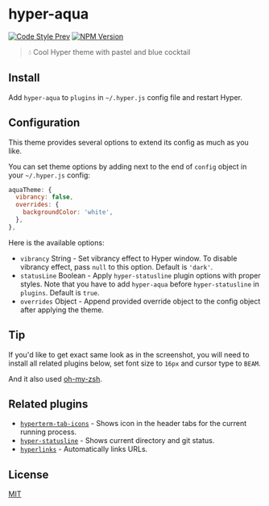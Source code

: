 # hyper-aqua

[![Code Style Prev](https://img.shields.io/badge/code%20style-prev-32c8fc.svg)](https://github.com/preco21/eslint-config-prev)
[![NPM Version](https://img.shields.io/npm/v/hyper-aqua.svg)](https://www.npmjs.com/package/hyper-aqua)

> :droplet: Cool Hyper theme with pastel and blue cocktail

## Install

Add `hyper-aqua` to `plugins` in `~/.hyper.js` config file and restart Hyper.

## Configuration

This theme provides several options to extend its config as much as you like.

You can set theme options by adding next to the end of `config` object in your `~/.hyper.js` config:

```javascript
aquaTheme: {
  vibrancy: false,
  overrides: {
    backgroundColor: 'white',
  },
},
```

Here is the available options:

* `vibrancy` String - Set vibrancy effect to Hyper window. To disable vibrancy effect, pass `null` to this option. Default is `'dark'`.
* `statusLine` Boolean - Apply `hyper-statusline` plugin options with proper styles. Note that you have to add `hyper-aqua` before `hyper-statusline` in `plugins`. Default is `true`.
* `overrides` Object - Append provided override object to the config object after applying the theme.

## Tip

If you'd like to get exact same look as in the screenshot, you will need to install all related plugins below, set font size to `16px` and cursor type to `BEAM`.

And it also used [oh-my-zsh](https://github.com/robbyrussell/oh-my-zsh).

## Related plugins

* [`hyperterm-tab-icons`](https://github.com/dfrankland/hyper-tab-icons) - Shows icon in the header tabs for the current running process.
* [`hyper-statusline`](https://github.com/henrikdahl/hyper-statusline) - Shows current directory and git status.
* [`hyperlinks`](https://github.com/zeit/hyperlinks) - Automatically links URLs.

## License

[MIT](https://preco.mit-license.org/)
